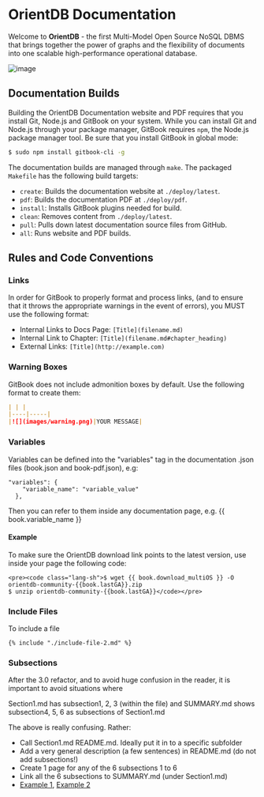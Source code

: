 # OrientDB Documentation

Welcome to **OrientDB** - the first Multi-Model Open Source NoSQL DBMS that brings together the power of graphs and the flexibility of documents into one scalable high-performance operational database.

![image](http://www.orientdb.com/images/orientdb_logo_mid.png)

## Documentation Builds

Building the OrientDB Documentation website and PDF requires that you install Git, Node.js and GitBook on your system.  While you can install Git and Node.js through your package manager, GitBook requires `npm`, the Node.js package manager tool.  Be sure that you install GitBook in global mode:

```sh
$ sudo npm install gitbook-cli -g
```

The documentation builds are managed through `make`.  The packaged `Makefile` has the following build targets:

- `create`: Builds the documentation website at `./deploy/latest`.
- `pdf`: Builds the documentation PDF at `./deploy/pdf`.
- `install`: Installs GitBook plugins needed for build.
- `clean`: Removes content from `./deploy/latest`.
- `pull`: Pulls down latest documentation source files from GitHub.
- `all`: Runs website and PDF builds.


## Rules and Code Conventions

### Links

In order for GitBook to properly format and process links, (and to ensure that it throws the appropriate warnings in the event of errors), you MUST use the following format:

- Internal Links to Docs Page: `[Title](filename.md)`
- Internal Link to Chapter: `[Title](filename.md#chapter_heading)`
- External Links: `[Title](http://example.com)`

### Warning Boxes

GitBook does not include admonition boxes by default.  Use the following format to create them:

```markdown
| | |
|----|-----|
|![](images/warning.png)|YOUR MESSAGE|
```

### Variables

Variables can be defined into the "variables" tag in the documentation .json files (book.json and book-pdf.json), e.g:

```
"variables": {
    "variable_name": "variable_value"
  },
```

Then you can refer to them inside any documentation page, e.g. {{ book.variable_name }}


#### Example

To make sure the OrientDB download link points to the latest version, use inside your page the following code:

```
<pre><code class="lang-sh">$ wget {{ book.download_multiOS }} -O orientdb-community-{{book.lastGA}}.zip
$ unzip orientdb-community-{{book.lastGA}}</code></pre>
```

### Include Files

To include a file

```
{% include "./include-file-2.md" %}
```

### Subsections

After the 3.0 refactor, and to avoid huge confusion in the reader, it is important to avoid situations where

Section1.md has subsection1, 2, 3 (within the file) and SUMMARY.md shows subsection4, 5, 6 as subsections of Section1.md

The above is really confusing. Rather:

- Call Section1.md README.md. Ideally put it in to a specific subfolder
- Add a very general description (a few sentences) in README.md  (do not add subsections!)
- Create 1 page for any of the 6 subsections 1 to 6
- Link all the 6 subsections to SUMMARY.md (under Section1.md)
- [Example 1](gettingstarted/demodb/), [Example 2](console/)  